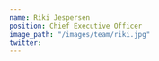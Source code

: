 ```yaml
---
name: Riki Jespersen
position: Chief Executive Officer
image_path: "/images/team/riki.jpg"
twitter: 
---
```

